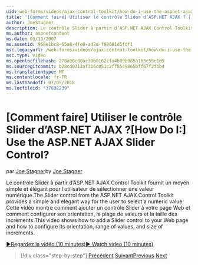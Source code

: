 ```yaml
---
uid: web-forms/videos/ajax-control-toolkit/how-do-i-use-the-aspnet-ajax-slider-control
title: '[Comment faire] Utiliser le contrôle Slider d’ASP.NET AJAX ? | Microsoft Docs'
author: JoeStagner
description: Le contrôle Slider à partir d’ASP.NET AJAX Control Toolkit fournit un moyen simple et élégant pour l’utilisateur de sélectionner une valeur numérique. Cette vidéo montre comment ad...
ms.author: aspnetcontent
ms.date: 03/13/2007
ms.assetid: 958e1bc8-65a8-4fe0-ad2d-f98691d5fdf1
msc.legacyurl: /web-forms/videos/ajax-control-toolkit/how-do-i-use-the-aspnet-ajax-slider-control
msc.type: video
ms.openlocfilehash: 278a90c60ac39b0162cfa4b09b985a163c55c1d5
ms.sourcegitcommit: b28cd0313af316c051c2ff8549865bff67f2fbb4
ms.translationtype: MT
ms.contentlocale: fr-FR
ms.lasthandoff: 07/05/2018
ms.locfileid: "37832239"
---
```

<a name="how-do-i-use-the-aspnet-ajax-slider-control"></a><span data-ttu-id="4f321-105">[Comment faire] Utiliser le contrôle Slider d’ASP.NET AJAX ?</span><span class="sxs-lookup"><span data-stu-id="4f321-105">[How Do I:] Use the ASP.NET AJAX Slider Control?</span></span>
====================
<span data-ttu-id="4f321-106">par [Joe Stagner](https://github.com/JoeStagner)</span><span class="sxs-lookup"><span data-stu-id="4f321-106">by [Joe Stagner](https://github.com/JoeStagner)</span></span>

<span data-ttu-id="4f321-107">Le contrôle Slider à partir d’ASP.NET AJAX Control Toolkit fournit un moyen simple et élégant pour l’utilisateur de sélectionner une valeur numérique.</span><span class="sxs-lookup"><span data-stu-id="4f321-107">The Slider control from the ASP.NET AJAX Control Toolkit provides a simple and elegant way for the user to select a numeric value.</span></span> <span data-ttu-id="4f321-108">Cette vidéo montre comment ajouter un contrôle Slider à votre page Web et comment configurer son orientation, la plage de valeurs et la taille des incréments.</span><span class="sxs-lookup"><span data-stu-id="4f321-108">This video shows how to add a Slider control to your Web page and how to configure its orientation, range of values, and size of increments.</span></span>

[<span data-ttu-id="4f321-109">&#9654;Regardez la vidéo (10 minutes)</span><span class="sxs-lookup"><span data-stu-id="4f321-109">&#9654; Watch video (10 minutes)</span></span>](https://channel9.msdn.com/Blogs/ASP-NET-Site-Videos/how-do-i-use-the-aspnet-ajax-slider-control)

> [!div class="step-by-step"]
> <span data-ttu-id="4f321-110">[Précédent](how-do-i-use-the-aspnet-ajax-confirmbutton-extender.md)
> [Suivant](how-do-i-use-the-aspnet-ajax-autocomplete-control.md)</span><span class="sxs-lookup"><span data-stu-id="4f321-110">[Previous](how-do-i-use-the-aspnet-ajax-confirmbutton-extender.md)
[Next](how-do-i-use-the-aspnet-ajax-autocomplete-control.md)</span></span>
